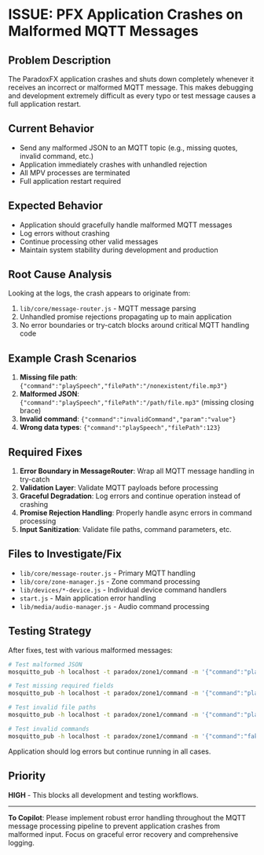 # ISSUE: PFX Application Crashes on Malformed MQTT Messages

## Problem Description
The ParadoxFX application crashes and shuts down completely whenever it receives an incorrect or malformed MQTT message. This makes debugging and development extremely difficult as every typo or test message causes a full application restart.

## Current Behavior
- Send any malformed JSON to an MQTT topic (e.g., missing quotes, invalid command, etc.)
- Application immediately crashes with unhandled rejection
- All MPV processes are terminated
- Full application restart required

## Expected Behavior
- Application should gracefully handle malformed MQTT messages
- Log errors without crashing
- Continue processing other valid messages
- Maintain system stability during development and production

## Root Cause Analysis
Looking at the logs, the crash appears to originate from:
1. `lib/core/message-router.js` - MQTT message parsing
2. Unhandled promise rejections propagating up to main application
3. No error boundaries or try-catch blocks around critical MQTT handling code

## Example Crash Scenarios
1. **Missing file path**: `{"command":"playSpeech","filePath":"/nonexistent/file.mp3"}`
2. **Malformed JSON**: `{"command":"playSpeech","filePath":"/path/file.mp3"`  (missing closing brace)
3. **Invalid command**: `{"command":"invalidCommand","param":"value"}`
4. **Wrong data types**: `{"command":"playSpeech","filePath":123}`

## Required Fixes
1. **Error Boundary in MessageRouter**: Wrap all MQTT message handling in try-catch
2. **Validation Layer**: Validate MQTT payloads before processing
3. **Graceful Degradation**: Log errors and continue operation instead of crashing
4. **Promise Rejection Handling**: Properly handle async errors in command processing
5. **Input Sanitization**: Validate file paths, command parameters, etc.

## Files to Investigate/Fix
- `lib/core/message-router.js` - Primary MQTT handling
- `lib/core/zone-manager.js` - Zone command processing  
- `lib/devices/*-device.js` - Individual device command handlers
- `start.js` - Main application error handling
- `lib/media/audio-manager.js` - Audio command processing

## Testing Strategy
After fixes, test with various malformed messages:
```bash
# Test malformed JSON
mosquitto_pub -h localhost -t paradox/zone1/command -m '{"command":"playSpeech"'

# Test missing required fields
mosquitto_pub -h localhost -t paradox/zone1/command -m '{"command":"playSpeech"}'

# Test invalid file paths
mosquitto_pub -h localhost -t paradox/zone1/command -m '{"command":"playSpeech","filePath":"/does/not/exist.mp3"}'

# Test invalid commands
mosquitto_pub -h localhost -t paradox/zone1/command -m '{"command":"fakeCommand","param":"test"}'
```

Application should log errors but continue running in all cases.

## Priority
**HIGH** - This blocks all development and testing workflows.

---

**To Copilot**: Please implement robust error handling throughout the MQTT message processing pipeline to prevent application crashes from malformed input. Focus on graceful error recovery and comprehensive logging.

